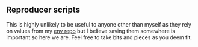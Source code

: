 ## Reproducer scripts

This is highly unlikely to be useful to anyone other than myself as they rely on values from my [env repo](https://github.com/nathanchance/env) but I believe saving them somewhere is important so here we are. Feel free to take bits and pieces as you deem fit.
